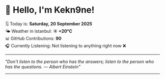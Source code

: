 # 👋 Hello, I'm Kekn9ne!

🗓️ Today is: **Saturday, 20 September 2025**  
🌤️ Weather in Istanbul: **☀️   +20°C**  
📊 GitHub Contributions: **90**  
🎧 Currently Listening: Not listening to anything right now ❌

---

_"Don't listen to the person who has the answers; listen to the person who has the questions. — *Albert Einstein*"_

---
